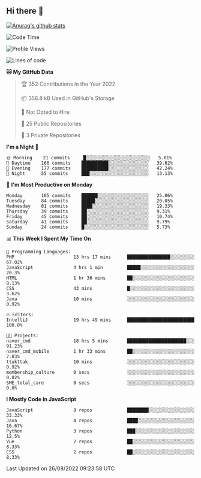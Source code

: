 ## Hi there 👋

[![Anurag's github stats](https://github-readme-stats.vercel.app/api?username=Songwonseok)](https://github.com/anuraghazra/github-readme-stats)



<!--START_SECTION:waka-->
![Code Time](http://img.shields.io/badge/Code%20Time-1%2C730%20hrs%2029%20mins-blue)

![Profile Views](http://img.shields.io/badge/Profile%20Views-0-blue)

![Lines of code](https://img.shields.io/badge/From%20Hello%20World%20I%27ve%20Written-3%20Million%20lines%20of%20code-blue)

**🐱 My GitHub Data** 

> 🏆 352 Contributions in the Year 2022
 > 
> 📦 356.8 kB Used in GitHub's Storage 
 > 
> 🚫 Not Opted to Hire
 > 
> 📜 25 Public Repositories 
 > 
> 🔑 3 Private Repositories  
 > 
**I'm a Night 🦉** 

```text
🌞 Morning    21 commits     █░░░░░░░░░░░░░░░░░░░░░░░░   5.01% 
🌆 Daytime    166 commits    ██████████░░░░░░░░░░░░░░░   39.62% 
🌃 Evening    177 commits    ██████████░░░░░░░░░░░░░░░   42.24% 
🌙 Night      55 commits     ███░░░░░░░░░░░░░░░░░░░░░░   13.13%

```
📅 **I'm Most Productive on Monday** 

```text
Monday       105 commits    ██████░░░░░░░░░░░░░░░░░░░   25.06% 
Tuesday      84 commits     █████░░░░░░░░░░░░░░░░░░░░   20.05% 
Wednesday    81 commits     ████░░░░░░░░░░░░░░░░░░░░░   19.33% 
Thursday     39 commits     ██░░░░░░░░░░░░░░░░░░░░░░░   9.31% 
Friday       45 commits     ██░░░░░░░░░░░░░░░░░░░░░░░   10.74% 
Saturday     41 commits     ██░░░░░░░░░░░░░░░░░░░░░░░   9.79% 
Sunday       24 commits     █░░░░░░░░░░░░░░░░░░░░░░░░   5.73%

```


📊 **This Week I Spent My Time On** 

```text
💬 Programming Languages: 
PHP                      13 hrs 17 mins      ████████████████░░░░░░░░░   67.02% 
JavaScript               4 hrs 1 min         █████░░░░░░░░░░░░░░░░░░░░   20.3% 
HTML                     1 hr 36 mins        ██░░░░░░░░░░░░░░░░░░░░░░░   8.13% 
CSS                      43 mins             █░░░░░░░░░░░░░░░░░░░░░░░░   3.62% 
Java                     10 mins             ░░░░░░░░░░░░░░░░░░░░░░░░░   0.92%

🔥 Editors: 
IntelliJ                 19 hrs 49 mins      █████████████████████████   100.0%

🐱‍💻 Projects: 
naver_cmd                18 hrs 5 mins       ██████████████████████░░░   91.23% 
naver_cmd_mobile         1 hr 33 mins        ██░░░░░░░░░░░░░░░░░░░░░░░   7.83% 
ttukttak                 10 mins             ░░░░░░░░░░░░░░░░░░░░░░░░░   0.92% 
membership_culture       0 secs              ░░░░░░░░░░░░░░░░░░░░░░░░░   0.02% 
SME_total_care           0 secs              ░░░░░░░░░░░░░░░░░░░░░░░░░   0.0%

```

**I Mostly Code in JavaScript** 

```text
JavaScript               8 repos             ████████░░░░░░░░░░░░░░░░░   33.33% 
Java                     4 repos             ████░░░░░░░░░░░░░░░░░░░░░   16.67% 
Python                   3 repos             ███░░░░░░░░░░░░░░░░░░░░░░   12.5% 
Vue                      2 repos             ██░░░░░░░░░░░░░░░░░░░░░░░   8.33% 
CSS                      2 repos             ██░░░░░░░░░░░░░░░░░░░░░░░   8.33%

```



 Last Updated on 26/08/2022 09:23:58 UTC
<!--END_SECTION:waka-->
